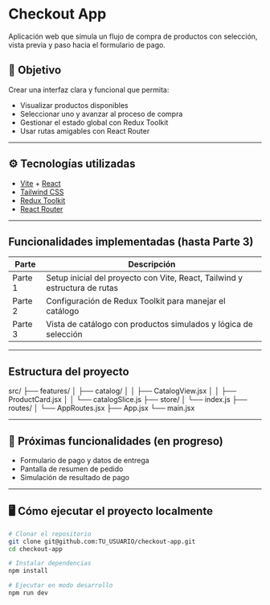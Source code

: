 # Checkout App

Aplicación web que simula un flujo de compra de productos con selección, vista previa y paso hacia el formulario de pago.

## 🧠 Objetivo

Crear una interfaz clara y funcional que permita:

- Visualizar productos disponibles
- Seleccionar uno y avanzar al proceso de compra
- Gestionar el estado global con Redux Toolkit
- Usar rutas amigables con React Router

---

## ⚙️ Tecnologías utilizadas

- [Vite](https://vitejs.dev/) + [React](https://reactjs.org/)
- [Tailwind CSS](https://tailwindcss.com/)
- [Redux Toolkit](https://redux-toolkit.js.org/)
- [React Router](https://reactrouter.com/)

---

## Funcionalidades implementadas (hasta Parte 3)

| Parte        | Descripción                                                                 |
|--------------|------------------------------------------------------------------------------|
|  Parte 1    | Setup inicial del proyecto con Vite, React, Tailwind y estructura de rutas |
|  Parte 2    | Configuración de Redux Toolkit para manejar el catálogo                    |
| Parte 3    | Vista de catálogo con productos simulados y lógica de selección            |

---

## Estructura del proyecto

src/ 
├── features/ │ 
├── catalog/ │ 
│ ├── CatalogView.jsx │ 
│ ├── ProductCard.jsx │ 
│ └── catalogSlice.js ├── store/ 
│ └── index.js 
├── routes/ 
│ └── AppRoutes.jsx 
├── App.jsx 
└── main.jsx

---

## 🧪 Próximas funcionalidades (en progreso)

- Formulario de pago y datos de entrega
- Pantalla de resumen de pedido
- Simulación de resultado de pago

---

## 🖥️ Cómo ejecutar el proyecto localmente

```bash
# Clonar el repositorio
git clone git@github.com:TU_USUARIO/checkout-app.git
cd checkout-app

# Instalar dependencias
npm install

# Ejecutar en modo desarrollo
npm run dev
